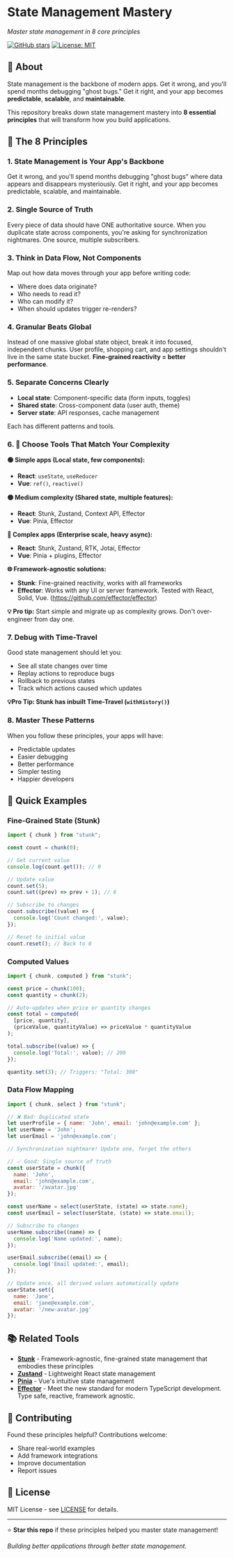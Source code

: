# State Management Mastery

*Master state management in 8 core principles*

[![GitHub stars](https://img.shields.io/github/stars/I-am-abdulazeez/state-management-mastery?style=social)](https://github.com/I-am-abdulazeez/state-management-mastery)
[![License: MIT](https://img.shields.io/badge/License-MIT-yellow.svg)](https://opensource.org/licenses/MIT)

## 📖 About

State management is the backbone of modern apps. Get it wrong, and you'll spend months debugging "ghost bugs." Get it right, and your app becomes **predictable**, **scalable**, and **maintainable**.

This repository breaks down state management mastery into **8 essential principles** that will transform how you build applications.

## 🎯 The 8 Principles

### 1. **State Management is Your App's Backbone**
Get it wrong, and you'll spend months debugging "ghost bugs" where data appears and disappears mysteriously. Get it right, and your app becomes predictable, scalable, and maintainable.

### 2. **Single Source of Truth**
Every piece of data should have ONE authoritative source. When you duplicate state across components, you're asking for synchronization nightmares. One source, multiple subscribers.

### 3. **Think in Data Flow, Not Components**
Map out how data moves through your app before writing code:
- Where does data originate?
- Who needs to read it? 
- Who can modify it?
- When should updates trigger re-renders?

### 4. **Granular Beats Global**
Instead of one massive global state object, break it into focused, independent chunks. User profile, shopping cart, and app settings shouldn't live in the same state bucket. **Fine-grained reactivity = better performance**.

### 5. **Separate Concerns Clearly**
- **Local state**: Component-specific data (form inputs, toggles)
- **Shared state**: Cross-component data (user auth, theme)
- **Server state**: API responses, cache management

Each has different patterns and tools.

### 6. 🚀 **Choose Tools That Match Your Complexity**

**🟢 Simple apps (Local state, few components):**
- **React**: `useState`, `useReducer`
- **Vue**: `ref()`, `reactive()`

**🟡 Medium complexity (Shared state, multiple features):**
- **React**: Stunk, Zustand, Context API, Effector
- **Vue**: Pinia, Effector

**🔴 Complex apps (Enterprise scale, heavy async):**
- **React**: Stunk, Zustand, RTK, Jotai, Effector
- **Vue**: Pinia + plugins, Effector

**🌐 Framework-agnostic solutions:**
- **Stunk**: Fine-grained reactivity, works with all frameworks
- **Effector**: Works with any UI or server framework. Tested with React, Solid, Vue. (https://github.com/effector/effector)

**💡 Pro tip:** Start simple and migrate up as complexity grows. Don't over-engineer from day one.

### 7. **Debug with Time-Travel**
Good state management should let you:
- See all state changes over time
- Replay actions to reproduce bugs
- Rollback to previous states
- Track which actions caused which updates

**💡Pro Tip: Stunk has inbuilt Time-Travel (`withHistory()`)**

### 8. **Master These Patterns**
When you follow these principles, your apps will have:
- Predictable updates
- Easier debugging
- Better performance
- Simpler testing
- Happier developers

## 🔧 Quick Examples

### Fine-Grained State (Stunk)
```javascript
import { chunk } from "stunk";

const count = chunk(0);

// Get current value
console.log(count.get()); // 0

// Update value
count.set(5);
count.set((prev) => prev + 1); // 6

// Subscribe to changes
count.subscribe((value) => {
  console.log('Count changed:', value);
});

// Reset to initial value
count.reset(); // Back to 0
```

### Computed Values
```javascript
import { chunk, computed } from "stunk";

const price = chunk(100);
const quantity = chunk(2);

// Auto-updates when price or quantity changes
const total = computed(
  [price, quantity],
  (priceValue, quantityValue) => priceValue * quantityValue
);

total.subscribe((value) => {
  console.log('Total:', value); // 200
});

quantity.set(3); // Triggers: "Total: 300"
```

### Data Flow Mapping
```javascript
import { chunk, select } from "stunk";

// ❌ Bad: Duplicated state
let userProfile = { name: 'John', email: 'john@example.com' };
let userName = 'John';
let userEmail = 'john@example.com';

// Synchronization nightmare! Update one, forget the others

// ✅ Good: Single source of truth
const userState = chunk({
  name: 'John',
  email: 'john@example.com',
  avatar: '/avatar.jpg'
});

const userName = select(userState, (state) => state.name);
const userEmail = select(userState, (state) => state.email);

// Subscribe to changes
userName.subscribe((name) => {
  console.log('Name updated:', name);
});

userEmail.subscribe((email) => {
  console.log('Email updated:', email);
});

// Update once, all derived values automatically update
userState.set({ 
  name: 'Jane', 
  email: 'jane@example.com', 
  avatar: '/new-avatar.jpg' 
});
```

## 📚 Related Tools

- **[Stunk](https://github.com/I-am-abdulazeez/stunk)** - Framework-agnostic, fine-grained state management that embodies these principles
- **[Zustand](https://github.com/pmndrs/zustand)** - Lightweight React state management
- **[Pinia](https://github.com/vuejs/pinia)** - Vue's intuitive state management
- **[Effector](https://github.com/effector/effector)** - Meet the new standard for modern TypeScript development. Type safe, reactive, framework agnostic.

## 🤝 Contributing

Found these principles helpful? Contributions welcome:
- Share real-world examples
- Add framework integrations
- Improve documentation
- Report issues

## 📄 License

MIT License - see [LICENSE](./LICENSE) for details.

---

⭐ **Star this repo** if these principles helped you master state management!

*Building better applications through better state management.*
